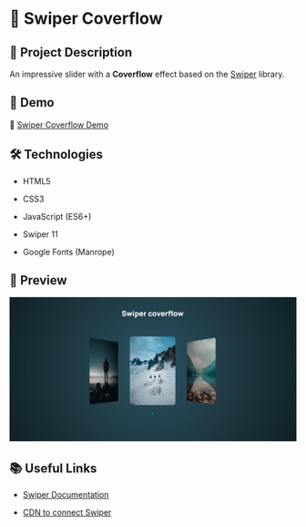 # 🎠 Swiper Coverflow

## 🌟 Project Description

An impressive slider with a **Coverflow** effect based on the [Swiper](https://swiperjs.com/) library.

## 🚀 Demo

🔗 [Swiper Coverflow Demo](https://alexgit40.github.io/SwiperCoverflow/)

## 🛠️ Technologies

- HTML5

- CSS3

- JavaScript (ES6+)

- Swiper 11

- Google Fonts (Manrope)

## 📸 Preview

![Coverflow Screenshot](./img/screen/swiper.jpg)

## 📚 Useful Links

- [Swiper Documentation](https://swiperjs.com/swiper-api)

- [CDN to connect Swiper](https://cdn.jsdelivr.net/npm/swiper@11/swiper-bundle.min.js)
